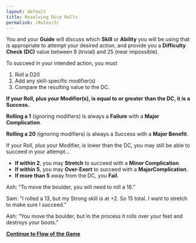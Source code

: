 ```yaml
---
layout: default
title: Resolving Dice Rolls
permalink: /Rules/3/
---
```

You and your **Guide** will discuss which **Skill** or **Ability** you will be using that is appropriate to attempt your desired action, and provide you a **Difficulty Check (DC)** value between 8 (trivial) and 25 (near impossible).

To succeed in your intended action, you must
1. Roll a D20
2. Add any skill-specific modifier(s)
3. Compare the resulting value to the DC.

  **If your Roll, plus your Modifier(s), is equal to or greater**
  **than the DC, it is a Success.**

**Rolling a 1** (ignoring modifiers) is always a **Failure** with a **Major Complication**.

**Rolling a 20** (ignoring modifiers) is always a Success with a **Major Benefit**.

If your Roll, plus your Modifier, is lower than the DC,
you may still be able to succeed in your attempt…
- **If within 2**, you may **Stretch** to succeed with a	**Minor Complication**. 
- **If within 5**, you may **Over-Exert** to succeed with a  **MajorComplication**. 
- **If more than 5** away from the DC, you **Fail**.
      
Ash: “To move the boulder, you will need to roll a 16.” 

Sam: “I rolled a 13, but my Strong skill is at +2. So 15 	total. I want to stretch to make sure I succeed.”

Ash: “You move the boulder, but in the process it rolls over your feet and destroys your boots.”

**[Continue to Flow of the Game]({{site.baseurl}}/Rules/4/)** 
